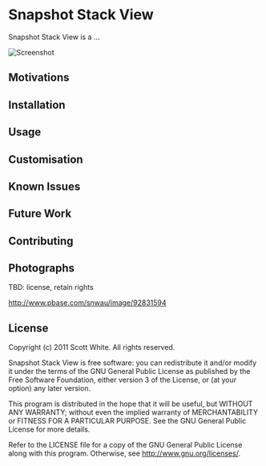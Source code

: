 Snapshot Stack View
==================== 

Snapshot Stack View is a ...

![Screenshot](http://github.com/snwau/repository/raw/master/img/Screenshot.png)

Motivations
-----------


Installation
------------


Usage
-----


Customisation
-------------


Known Issues
------------


Future Work
-----------


Contributing
------------


Photographs
-----------

TBD: license, retain rights

http://www.pbase.com/snwau/image/92831594


License
-------

Copyright (c) 2011 Scott White. All rights reserved.
 
Snapshot Stack View is free software: you can redistribute it and/or modify
it under the terms of the GNU General Public License as published by
the Free Software Foundation, either version 3 of the License, or
(at your option) any later version.

This program is distributed in the hope that it will be useful,
but WITHOUT ANY WARRANTY; without even the implied warranty of
MERCHANTABILITY or FITNESS FOR A PARTICULAR PURPOSE.  See the
GNU General Public License for more details.

Refer to the LICENSE file for a copy of the GNU General Public License
along with this program.  Otherwise, see <http://www.gnu.org/licenses/>.
